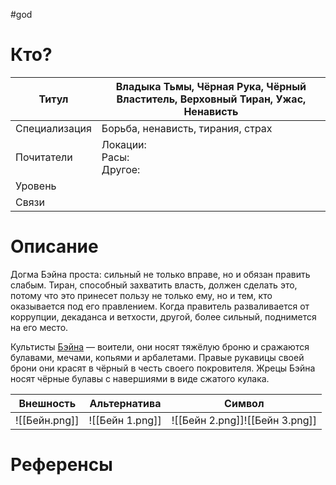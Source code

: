 #god 
# Кто? 
| Титул         | Владыка Тьмы, Чёрная Рука, Чёрный Властитель, Верховный Тиран, Ужас, Ненависть |
| ------------- | ------------------------------------------------------------------------------ |
| Специализация | Борьба, ненависть, тирания, страх                                              |
| Почитатели    | Локации: <br>Расы: <br>Другое:                                                 |
| Уровень       |                                                                                |
| Связи         |                                                                                |
# Описание
Догма Бэйна проста: сильный не только вправе, но и обязан править слабым. Тиран, способный захватить власть, должен сделать это, потому что это принесет пользу не только ему, но и тем, кто оказывается под его правлением. Когда правитель разваливается от коррупции, декаданса и ветхости, другой, более сильный, поднимется на его место.

Культисты [Бэйна](http://dm-stuff.ru/god-catalog/bane) — воители, они носят тяжёлую броню и сражаются булавами, мечами, копьями и арбалетами. Правые рукавицы своей брони они красят в чёрный в честь своего покровителя. Жрецы Бэйна носят чёрные булавы с навершиями в виде сжатого кулака.

| Внешность     | Альтернатива    | Символ                         |
| ------------- | --------------- | ------------------------------ |
| ![[Бейн.png]] | ![[Бейн 1.png]] | ![[Бейн 2.png]]![[Бейн 3.png]] |


# Референсы